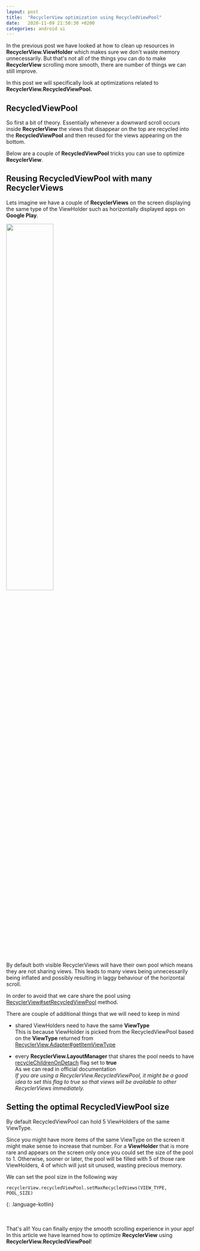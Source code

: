 ```yaml
---
layout: post
title:  "RecyclerView optimization using RecycledViewPool"
date:   2020-11-09 21:50:30 +0200
categories: android ui
---
```


In the previous post we have looked at how to clean up resources in **RecyclerView.ViewHolder** which makes sure we don't waste memory unnecessarily.
But that's not all of the things you can do to make **RecyclerView** scrolling more smooth, there are number of things we can still improve.

In this post we will specifically look at optimizations related to **RecyclerView.RecycledViewPool.**

## RecycledViewPool

So first a bit of theory.
Essentially whenever a downward scroll occurs inside **RecyclerView** the views that disappear on the top are recycled into the **RecycledViewPool** and then reused for the views appearing on the bottom.

Below are a couple of **RecycledViewPool** tricks you can use to optimize **RecyclerView**.

## Reusing RecycledViewPool with many RecyclerViews
Lets imagine we have a couple of **RecyclerViews** on the screen displaying the same type of the ViewHolder such as horizontally displayed apps on **Google Play**.

<img src="{{site.baseurl}}/images/multiple_recyclerviews.png" style="width: 50%; height: 50%">

By default both visible RecyclerViews will have their own pool which means they are not sharing views.
This leads to many views being unnecessarily being inflated and possibly resulting in laggy behaviour of the horizontal scroll.

In order to avoid that we care share the pool using [RecyclerView#setRecycledViewPool](https://developer.android.com/reference/androidx/recyclerview/widget/RecyclerView#setRecycledViewPool(androidx.recyclerview.widget.RecyclerView.RecycledViewPool)) method.

There are couple of additional things that we will need to keep in mind

* shared ViewHolders need to have the same **ViewType** <br />
This is because ViewHolder is picked from the RecycledViewPool based on the **ViewType** returned from [RecyclerView.Adapter#getItemViewType](https://developer.android.com/reference/androidx/recyclerview/widget/RecyclerView.Adapter#getItemViewType(int))

* every **RecyclerView.LayoutManager** that shares the pool needs to have [recycleChildrenOnDetach](https://developer.android.com/reference/kotlin/androidx/recyclerview/widget/LinearLayoutManager#setrecyclechildrenondetach) flag set to **true** <br />
As we can read in official documentation <br />
*If you are using a RecyclerView.RecycledViewPool, it might be a good idea to set this flag to true so that views will be available to other RecyclerViews immediately.*


## Setting the optimal RecycledViewPool size
By default RecycledViewPool can hold 5 ViewHolders of the same ViewType.

Since you might have more items of the same ViewType on the screen it might make sense to increase that number.
For a **ViewHolder** that is more rare and appears on the screen only once you could set the size of the pool to 1.
Otherwise, sooner or later, the pool will be filled with 5 of those rare ViewHolders, 4 of which will just sit unused, wasting precious memory.

We can set the pool size in the following way

~~~
recyclerView.recycledViewPool.setMaxRecycledViews(VIEW_TYPE, POOL_SIZE)
~~~
{: .language-kotlin}



<br /> <br />
That's all! You can finally enjoy the smooth scrolling experience in your app!<br />
In this article we have learned how to optimize **RecyclerView** using **RecyclerView.RecycledViewPool**!

